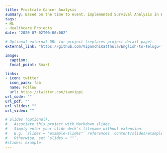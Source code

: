 ```yaml
---
title: Prostrate Cancer Analysis
summary: Based on the time to event, implemented Survival Analysis in R to predict the patient survival after 7 years from the diagnosis date. Built Cox proportional hazard models, to find hazard ratio for each therapy, stage, and age group.  
tags:
- ML
- Healthcare Projects
date: "2020-07-02T00:00:00Z"

# Optional external URL for project (replaces project detail page).
external_link: "https://github.com/VipanchiKatthula/English-to-Telugu-Translator"

image:
  caption: 
  focal_point: Smart

links:
- icon: twitter
  icon_pack: fab
  name: Follow
  url: https://twitter.com/iamvippi
url_code: ""
url_pdf: ""
url_slides: ""
url_video: ""

# Slides (optional).
#   Associate this project with Markdown slides.
#   Simply enter your slide deck's filename without extension.
#   E.g. `slides = "example-slides"` references `content/slides/example-slides.md`.
#   Otherwise, set `slides = ""`.
#slides: example
---
```


